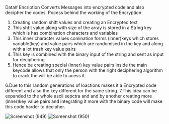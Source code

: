 Data# Encription
Converts Messages into encrypted code and also decipher the codes.
Pocess behind the working of the Encryption
1. Creating random shift values and creating an Encrypted text
2. This shfit value along with size of the array is stored in a String key which is has combination characters and variables
3. This inner character values comination forms (inner)keys which stores variable(key) and value pairs which are randomised in the key and along with a lot trash key value pairs
4. This key is combined with the binary input of the string and sent as input for deciphering.
5. Hence be creating special (inner) key value pairs inside the main keycode allows that only the person with the right deciphering algorithm to crack the will be able to acess it.

6.Due to this random generations of loactions makes it a Encrypted code different and also the key different for the same string.
7.This idea can be expanded to the whole ascii sepctra and and by another creating more (inner)key value pairs and integrating it more with the binary code will make this code harder to decipher.

![Screenshot (949)](https://user-images.githubusercontent.com/76173932/110514537-d5276f00-8120-11eb-9f98-cc9bd50e5500.png)
![Screenshot (950)](https://user-images.githubusercontent.com/76173932/110514549-d9538c80-8120-11eb-9c8e-d95b43231c4c.png)

